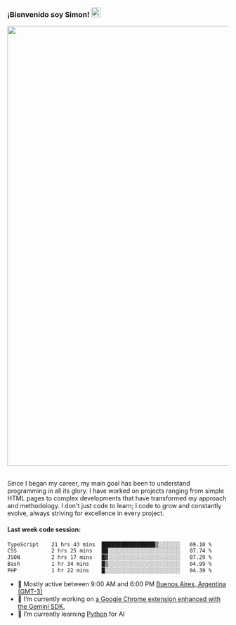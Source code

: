 <h3 align="flex-start"><b>¡Bienvenido soy Simon!&nbsp;</b><img src="https://media.giphy.com/media/hvRJCLFzcasrR4ia7z/giphy.gif" width="22"></h3>

<section>
  <img src="https://raw.githubusercontent.com/saadeghi/saadeghi/master/dino.gif" width="1000">
</section>

<br>
<p>Since I began my career, my main goal has been to understand programming in all its glory. I have worked on projects ranging from simple HTML pages to complex developments that have transformed my approach and methodology. I don't just code to learn; I code to grow and constantly evolve, always striving for excellence in every project.</p>

<h4><b>Last week code session: </b></h4>

<!--START_SECTION:waka-->

```txt
TypeScript    21 hrs 43 mins  █████████████████▒░░░░░░░   69.10 %
CSS           2 hrs 25 mins   ██░░░░░░░░░░░░░░░░░░░░░░░   07.74 %
JSON          2 hrs 17 mins   █▓░░░░░░░░░░░░░░░░░░░░░░░   07.29 %
Bash          1 hr 34 mins    █▒░░░░░░░░░░░░░░░░░░░░░░░   04.99 %
PHP           1 hr 22 mins    █░░░░░░░░░░░░░░░░░░░░░░░░   04.39 %
```

<!--END_SECTION:waka-->

- 🚩 Mostly active between 9:00 AM and 6:00 PM <a href="https://onlinealarmkur.com/world/es/">Buenos Aires, Argentina (GMT-3)</a>
- 👷 I’m currently working on <a href="https://github.com/snapverse/gemini-snippet-monorepo">a Google Chrome extension enhanced with the Gemini SDK.</a>
- 🐍 I’m currently learning <a href="https://www.reddit.com/r/ProgrammerHumor/comments/jgl84v/you_should_switch_to_python/?rdt=44019">Python</a> for AI
